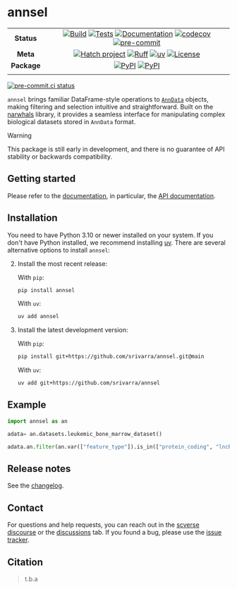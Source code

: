 # annsel

<div align="center">

|             |                                                                                                                                                                                                              |
| :---------: | :----------------------------------------------------------------------------------------------------------------------------------------------------------------------------------------------------------: |
| **Status**  | [![Build][badge-build]][link-build] [![Tests][badge-test]][link-test] [![Documentation][badge-docs]][link-docs] [![codecov][badge-codecov]][link-codecov] [![pre-commit][badge-pre-commit]][link-pre-commit] |
|  **Meta**   |                              [![Hatch project][badge-hatch]][link-hatch] [![Ruff][badge-ruff]][link-ruff] [![uv][badge-uv]][link-uv] [![License][badge-license]][link-license]                               |
| **Package** |                                                                 [![PyPI][badge-pypi]][link-pypi] [![PyPI][badge-python-versions]][link-pypi]                                                                 |
|             |                                                                                                                                                                                                              |

</div>

[badge-build]: https://github.com/srivarra/annsel/actions/workflows/build.yaml/badge.svg
[badge-test]: https://github.com/srivarra/annsel/actions/workflows/test.yaml/badge.svg
[badge-docs]: https://img.shields.io/readthedocs/annsel?logo=readthedocs
[badge-codecov]: https://codecov.io/gh/srivarra/annsel/graph/badge.svg?token=ST0ST1BTWU
[badge-ruff]: https://img.shields.io/endpoint?url=https://raw.githubusercontent.com/astral-sh/ruff/main/assets/badge/v2.json
[badge-uv]: https://img.shields.io/endpoint?url=https://raw.githubusercontent.com/astral-sh/uv/main/assets/badge/v0.json
[badge-license]: https://img.shields.io/badge/License-MIT-yellow.svg
[badge-hatch]: https://img.shields.io/badge/%F0%9F%A5%9A-Hatch-4051b5.svg
[badge-pypi]: https://img.shields.io/pypi/v/annsel.svg?logo=pypi&label=PyPI&logoColor=gold
[badge-python-versions]: https://img.shields.io/pypi/pyversions/annsel.svg?logo=python&label=Python&logoColor=gold
[badge-pre-commit]: https://results.pre-commit.ci/badge/github/srivarra/annsel/main.svg

[![pre-commit.ci status](https://results.pre-commit.ci/badge/github/srivarra/annsel/main.svg)]()

`annsel` brings familiar DataFrame-style operations to [`AnnData`](https://anndata.readthedocs.io/en/latest/) objects, making filtering and selection intuitive and straightforward. Built on the [narwhals][link-narwhals] library, it provides a seamless interface for manipulating complex biological datasets stored in `AnnData` format.

<!-- done -->

> [!WARNING]
> This package is still early in development, and there is no guarantee of API stability or backwards compatibility.

## Getting started

Please refer to the [documentation][link-docs],
in particular, the [API documentation][link-api].

## Installation

You need to have Python 3.10 or newer installed on your system. If you don't have
Python installed, we recommend installing [uv][link-uv].
There are several alternative options to install `annsel`:

2.  Install the most recent release:

    With `pip`:

    ```zsh
    pip install annsel
    ```

    With `uv`:

    ```zsh
    uv add annsel
    ```

3.  Install the latest development version:

    With `pip`:

    ```zsh
    pip install git+https://github.com/srivarra/annsel.git@main
    ```

    With `uv`:

    ```zsh
    uv add git+https://github.com/srivarra/annsel
    ```

    <!-- done2 -->

## Example

```python
import annsel as an

adata= an.datasets.leukemic_bone_marrow_dataset()

adata.an.filter(an.var(["feature_type"]).is_in(["protein_coding", "lncRNA"]), copy=True)

```

## Release notes

See the [changelog][changelog].

## Contact

For questions and help requests, you can reach out in the [scverse discourse][scverse-discourse] or the [discussions][link-disucssions] tab.
If you found a bug, please use the [issue tracker][issue-tracker].

## Citation

> t.b.a

<!-- done3 -->

[scverse-discourse]: https://discourse.scverse.org/
[issue-tracker]: https://github.com/srivarra/annsel/issues
[changelog]: https://annsel.readthedocs.io/latest/changelog.html
[link-docs]: https://annsel.readthedocs.io
[link-api]: https://annsel.readthedocs.io/en/latest/api.html
[link-pypi]: https://pypi.org/project/annsel
[link-codecov]: https://codecov.io/gh/srivarra/annsel
[link-test]: https://github.com/srivarra/annsel/actions/workflows/test.yml
[link-build]: https://github.com/srivarra/annsel/actions/workflows/build.yaml
[link-ruff]: https://github.com/astral-sh/ruff
[link-uv]: https://github.com/astral-sh/uv
[link-license]: https://opensource.org/licenses/MIT
[link-hatch]: https://github.com/pypa/hatch
[link-narwhals]: https://github.com/narwhals-dev/narwhals
[link-disucssions]: https://github.com/srivarra/annsel/discussions
[link-pre-commit]: https://results.pre-commit.ci/latest/github/srivarra/annsel/main
